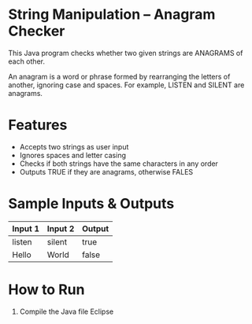 # String Manipulation – Anagram Checker

This Java program checks whether two given strings are ANAGRAMS of each other.

An anagram is a word or phrase formed by rearranging the letters of another, ignoring case and spaces. 
For example, LISTEN and SILENT are anagrams.


# Features

- Accepts two strings as user input
- Ignores spaces and letter casing
- Checks if both strings have the same characters in any order
- Outputs TRUE if they are anagrams, otherwise FALES


# Sample Inputs & Outputs

| Input 1    | Input  2     | Output |
|------------|--------------|--------|
|   listen   | silent       | true   |
|   Hello    | World        | false  |


# How to Run

 1. Compile the Java file
    Eclipse


